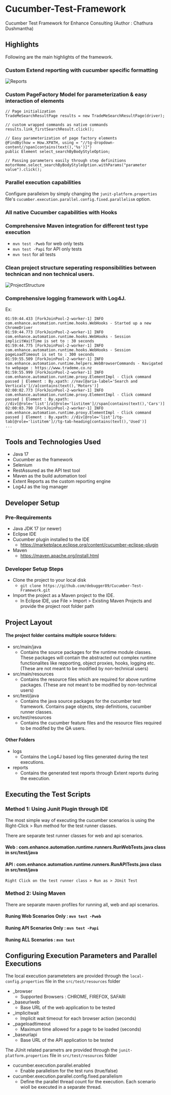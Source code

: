 # Cucumber-Test-Framework
Cucumber Test Framework for Enhance Consulting
(Author : Chathura Dushmantha)


## Highlights

Following are the main highlights of the framework.

### Custom Extend reporting with cucumber specific formatting
![Reports](readme-assets/custom_report_labels.png)

### Custom PageFactory Model for parameterization & easy interaction of elements

```
// Page initialization
TradeMeSearchResultPage results = new TradeMeSearchResultPage(driver);

// custom wrapped commands as native commands
results.link_firstSearchResult.click();

// Easy parameterization of page factory elements
@FindBy(how = How.XPATH, using = "//tg-dropdown-content//span[contains(text(),'%s')]")
public Element select_searchByBodyStyleOption;

// Passing parameters easily through step definitions
motorHome.select_searchByBodyStyleOption.withParams("parameter value").click();

```

### Parallel execution capabilities
Configure paralleism by simply changing the `junit-platform.properties` file's `cucumber.execution.parallel.config.fixed.parallelism` option.

### All native Cucumber capabilities with Hooks

### Comprehensive Maven integration for different test type execution

*	`mvn test -Pweb` for web only tests
*	`mvn test -Papi` for API only tests
*	`mvn test` for all tests

### Clean project structure seperating responsibilities between technican and non technical users.

![ProjectStructure](readme-assets/project_structure.png)

### Comprehensive logging framework with Log4J.
Ex: 
```
01:59:44.433 [ForkJoinPool-2-worker-1] INFO  com.enhance.automation.runtime.hooks.WebHooks - Started up a new ChromeDriver
01:59:44.773 [ForkJoinPool-2-worker-1] INFO  com.enhance.automation.runtime.hooks.WebHooks - Session implicitWaitTime is set to : 30 seconds
01:59:44.775 [ForkJoinPool-2-worker-1] INFO  com.enhance.automation.runtime.hooks.WebHooks - Session pageLoadTimeout is set to : 300 seconds
01:59:55.509 [ForkJoinPool-2-worker-1] INFO  com.enhance.automation.runtime.helpers.WebBrowserCommands - Navigated to webpage : https://www.trademe.co.nz
01:59:55.999 [ForkJoinPool-2-worker-1] INFO  com.enhance.automation.runtime.proxy.ElementImpl - Click command passed | Element : By.xpath: //nav[@aria-label='Search and Verticals']//a[contains(text(),'Motors')]
02:00:02.773 [ForkJoinPool-2-worker-1] INFO  com.enhance.automation.runtime.proxy.ElementImpl - Click command passed | Element : By.xpath: //div[@role='list']/a[@role='listitem']//span[contains(text(),'Cars')]
02:00:03.790 [ForkJoinPool-2-worker-1] INFO  com.enhance.automation.runtime.proxy.ElementImpl - Click command passed | Element : By.xpath: //div[@role='list']/tg-tab[@role='listitem']//tg-tab-heading[contains(text(),'Used')]
...

```


## Tools and Technologies Used
*	Java 17
*	Cucumber as the framework
*	Selenium
*	RestAssured as the API test tool
*	Maven as the build automation tool
*	Extent Reports as the custom reporting engine
* 	Log4J as the log manager

## Developer Setup

### Pre-Requirements 

*	Java JDK 17 (or newer)
*	Eclipse IDE
*	Cucumber plugin installed to the IDE 
	* https://marketplace.eclipse.org/content/cucumber-eclipse-plugin
*	Maven
	* https://maven.apache.org/install.html


### Developer Setup Steps
*	Clone the project to your local disk
	*	```git clone https://github.com/debugger89/Cucumber-Test-Framework.git```
*	Import the project as a Maven project to the IDE.
	*	In Eclipse IDE, use File > Import > Existing Maven Projects and provide the project root folder path


## Project Layout

#### The project folder contains multiple source folders:

*	src/main/java
	*	Contains the source packages for the runtime module classes. These packages will contain the abstracted out complex runtime functionalites like repporting, object proxies, hooks, logging etc. (These are not meant to be modified by non-technical users)
*	src/main/resources
	*	Contains the resource files which are required for above runtime packages. (These are not meant to be modified by non-technical users)
*	src/test/java
	*	Contains the java source packages for the cucumber test framework. Contains page objects, step definitions, cucumber runner classes.
*	src/test/resources
	*	Contains the cucumber feature files and the resource files required to be modifed by the QA users.


#### Other Folders
*	logs
	*	Contains the Log4J based log files generated during the test executions.
*	reports
	*	Contains the generated test reports through Extent reports during the execution.

## Executing the Test Scripts

### Method 1: Using Junit Plugin through IDE

The most simple way of executing the cucumber scenarios is using the Right-Click > Run method for the test runner classes. 

There are separate test runner classes for web and api scenarios.

#### Web : com.enhance.automation.runtime.runners.RunWebTests.java class in src/test/java

#### API : com.enhance.automation.runtime.runners.RunAPITests.java class in src/test/java


`Right Click on the test runner class > Run as > JUnit Test`


### Method 2: Using Maven

There are separate maven profiles for running all, web and api scenarios.

#### Runing Web Scenarios Only : `mvn test -Pweb`

#### Runing API Scenarios Only : `mvn test -Papi`

#### Runing ALL Scenarios : `mvn test`


## Configuring Execution Parameters and Parallel Executions

The local execution parameteters are provided through the `local-config.properties` file in the `src/test/resources` folder

*	_browser
	* 	Supported Browsers : CHROME, FIREFOX, SAFARI
*	_baseurlweb
	* 	Base URL of the web application to be tested	
*	_implicitwait
	*	Implicit wait timeout for each browser action (seconds)
*	_pageloadtimeout
	* 	Maximum time allowed for a page to be loaded (seconds)
*	_baseurlapi
	* 	Base URL of the API application to be tested


The JUnit related parametrs are provided through the `junit-platform.properties` file in `src/test/resources` folder

*	cucumber.execution.parallel.enabled
	*	Enable parallelism for the test runs (true/false)
*	cucumber.execution.parallel.config.fixed.parallelism
	*	Define the parallel thread count for the execution. Each scenario wioll be executed in a separate thread.










